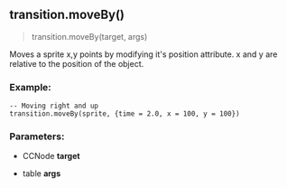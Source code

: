
## transition.moveBy()

> transition.moveBy(target, args)

Moves a sprite x,y points by modifying it's position attribute. x and y are relative to the position of the object.

### Example:

    -- Moving right and up
    transition.moveBy(sprite, {time = 2.0, x = 100, y = 100})

### Parameters:

-   CCNode **target**

-   table **args**
